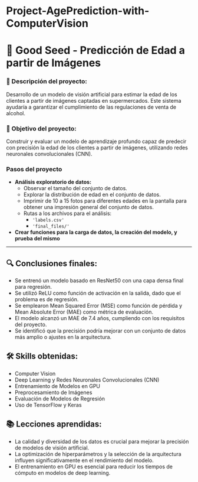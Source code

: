 # Project-AgePrediction-with-ComputerVision

# 📌 Good Seed - Predicción de Edad a partir de Imágenes

### 📝 Descripción del proyecto:
Desarrollo de un modelo de visión artificial para estimar la edad de los clientes a partir de imágenes captadas en supermercados. Este sistema ayudaría a garantizar el cumplimiento de las regulaciones de venta de alcohol.

### 🎯 Objetivo del proyecto:
Construir y evaluar un modelo de aprendizaje profundo capaz de predecir con precisión la edad de los clientes a partir de imágenes, utilizando redes neuronales convolucionales (CNN).

### Pasos del proyecto
- **Análisis exploratorio de datos:**
  - Observar el tamaño del conjunto de datos.
  - Explorar la distribución de edad en el conjunto de datos.
  - Imprimir de 10 a 15 fotos para diferentes edades en la pantalla para obtener una impresión general del conjunto de datos.
  - Rutas a los archivos para el análisis:
    - `'labels.csv'`
    - `'final_files/'` 
- **Crear funciones para la carga de datos, la creación del modelo, y prueba del mismo**

-------

## 🔍 Conclusiones finales:
- Se entrenó un modelo basado en ResNet50 con una capa densa final para regresión.
- Se utilizó ReLU como función de activación en la salida, dado que el problema es de regresión.
- Se emplearon Mean Squared Error (MSE) como función de pérdida y Mean Absolute Error (MAE) como métrica de evaluación.
- El modelo alcanzó un MAE de 7.4 años, cumpliendo con los requisitos del proyecto.
- Se identificó que la precisión podría mejorar con un conjunto de datos más amplio o ajustes en la arquitectura.

## 🛠 Skills obtenidas:
- Computer Vision
- Deep Learning y Redes Neuronales Convolucionales (CNN)
- Entrenamiento de Modelos en GPU
- Preprocesamiento de Imágenes
- Evaluación de Modelos de Regresión
- Uso de TensorFlow y Keras

## 📚 Lecciones aprendidas:
- La calidad y diversidad de los datos es crucial para mejorar la precisión de modelos de visión artificial.
- La optimización de hiperparámetros y la selección de la arquitectura influyen significativamente en el rendimiento del modelo.
- El entrenamiento en GPU es esencial para reducir los tiempos de cómputo en modelos de deep learning.
